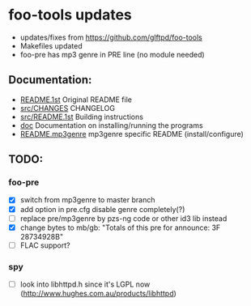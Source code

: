# foo-tools updates

- updates/fixes from https://github.com/glftpd/foo-tools
- Makefiles updated
- foo-pre has mp3 genre in PRE line (no module needed)

## Documentation:

- [README.1st](README.1st) Original README file
- [src/CHANGES](src/CHANGES) CHANGELOG
- [src/README.1st](src/README.1st) Building instructions
- [doc](doc) Documentation on installing/running the programs
- [README.mp3genre](src/pre/README.mp3genre) mp3genre specific README (install/configure)

## TODO:

### foo-pre
- [X] switch from mp3genre to master branch
- [X] add option in pre.cfg disable genre completely(?)
- [ ] replace pre/mp3genre by pzs-ng code or other id3 lib instead
- [X] change bytes to mb/gb: "Totals of this pre for announce: 3F 28734928B"
- [ ] FLAC support?

### spy
- [ ] look into libhttpd.h since it's LGPL now (http://www.hughes.com.au/products/libhttpd)

